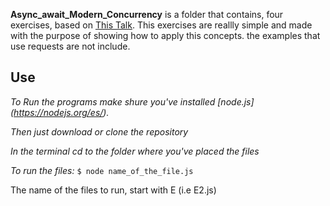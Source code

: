 **Async_await_Modern_Concurrency** is a folder that contains, four exercises, based on [This Talk](https://www.youtube.com/watch?v=NsQ2QIrQShU&feature=youtu.be). This exercises are reallly simple and made with the purpose of showing how to apply this concepts. the examples that use requests are not include.

## Use
*To Run the programs make shure you've installed [node.js] (https://nodejs.org/es/).*

*Then just download or clone the repository*

*In the terminal cd to the folder where you've placed the files*

*To run the files:*
`$ node name_of_the_file.js`

The name of the files to run, start with E (i.e E2.js)